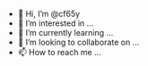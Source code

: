 - 👋 Hi, I’m @cf65y
- 👀 I’m interested in ...
- 🌱 I’m currently learning ...
- 💞️ I’m looking to collaborate on ...
- 📫 How to reach me ...

<!---
cf65y/cf65y is a ✨ special ✨ repository because its `README.md` (this file) appears on your GitHub profile.
You can click the Preview link to take a look at your changes.
--->
